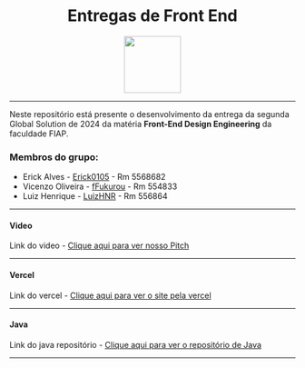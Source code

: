 <div align="center">
  
# Entregas de Front End

 <img src="https://media0.giphy.com/media/bGgsc5mWoryfgKBx1u/giphy.gif" height="100" />
</div>

---

Neste repositório está presente o desenvolvimento da entrega da segunda Global Solution de 2024 da matéria **Front-End Design Engineering** da faculdade FIAP.

### Membros do grupo:

- Erick Alves - <a href="https://github.com/Erick0105">Erick0105</a> - Rm 5568682
- Vicenzo Oliveira - <a href="https://github.com/fFukurou">fFukurou</a> - Rm 554833
- Luiz Henrique - <a href="https://github.com/LuizHNR">LuizHNR</a> - Rm 556864

---
#### Video
Link do video - <a href="https://youtu.be/PkXg9ScyzIg">Clique aqui para ver nosso Pitch</a>

---

#### Vercel
Link do vercel - <a href="https://levi-front-gs.vercel.app/">Clique aqui para ver o site pela vercel</a>

---

#### Java
Link do java repositório - <a href="https://github.com/LEVI-FIAP/Java">Clique aqui para ver o repositório de Java</a>

---
